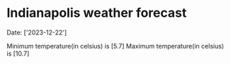 # Indianapolis weather forecast 
Date: ['2023-12-22'] 

Minimum temperature(in celsius) is [5.7] 
Maximum temperature(in celsius) is [10.7]